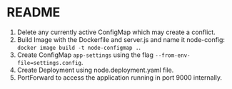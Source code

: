 # README

1. Delete any currently active ConfigMap which may create a conflict.
2. Build Image with the Dockerfile and server.js and name it node-config: `docker image build -t node-configmap .`.
3. Create ConfigMap `app-settings` using the flag `--from-env-file=settings.config`.
4. Create Deployment using node.deployment.yaml file.
5. PortForward to access the application running in port 9000 internally.